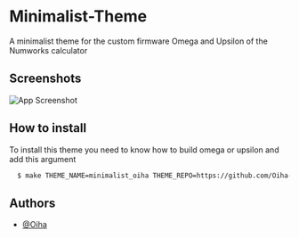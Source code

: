 
# Minimalist-Theme

A minimalist theme for the custom firmware Omega and Upsilon of the Numworks calculator

## Screenshots

![App Screenshot](https://via.placeholder.com/468x300?text=App+Screenshot+Here)


## How to install

To install this theme you need to know how to build omega or upsilon and add this argument

```bash
  $ make THEME_NAME=minimalist_oiha THEME_REPO=https://github.com/Oiha-dev/Minimalist-Theme
```


## Authors

- [@Oiha](https://www.github.com/Oiha-dev)

